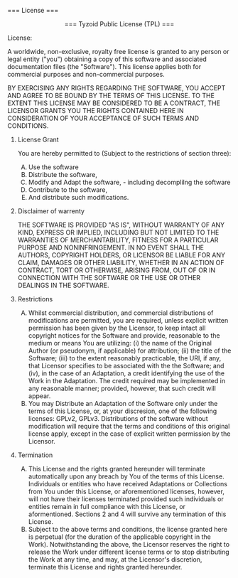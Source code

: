 <p>=== License ===</p>
<div style="text-align:center;">=== Tyzoid Public License (TPL) ===</div>

<p>License:</p>
<p>A worldwide, non-exclusive, royalty free license is granted to any person or legal entity ("you") obtaining a copy of this software and associated documentation files (the "Software"). This license applies both for commercial purposes and non-commercial purposes.</p>

<p>BY EXERCISING ANY RIGHTS REGARDING THE SOFTWARE, YOU ACCEPT AND AGREE TO BE BOUND BY THE TERMS OF THIS LICENSE. TO THE EXTENT THIS LICENSE MAY BE CONSIDERED TO BE A CONTRACT, THE LICENSOR GRANTS YOU THE RIGHTS CONTAINED HERE IN CONSIDERATION OF YOUR ACCEPTANCE OF SUCH TERMS AND CONDITIONS.</p>
<ol>
<li>License Grant
<p>
You are hereby permitted to (Subject to the restrictions of section three):
<ol type="A">
<li>Use the software</li>
<li>Distribute the software,</li>
<li>Modify and Adapt the software, - including decomplilng the software</li>
<li>Contribute to the software,</li>
<li>And distribute such modifications.</li>
</ol>
</p>
</li>

<li>Disclaimer of warrenty
<p>THE SOFTWARE IS PROVIDED "AS IS", WITHOUT WARRANTY OF ANY KIND, EXPRESS OR IMPLIED, INCLUDING BUT NOT LIMITED TO THE WARRANTIES OF MERCHANTABILITY, FITNESS FOR A PARTICULAR PURPOSE AND NONINFRINGEMENT. IN NO EVENT SHALL THE AUTHORS, COPYRIGHT HOLDERS, OR LICENSOR BE LIABLE FOR ANY CLAIM, DAMAGES OR OTHER LIABILITY, WHETHER IN AN ACTION OF CONTRACT, TORT OR OTHERWISE, ARISING FROM, OUT OF OR IN CONNECTION WITH THE SOFTWARE OR THE USE OR OTHER DEALINGS IN THE SOFTWARE.</p>
</li>

<li>Restrictions
<p>
<ol type="A">
<li>Whilst commercial distribution, and commercial distributions of modifications are permitted, you are required, unless explicit written permission has been given by the Licensor, to keep intact all copyright notices for the Software and provide, reasonable to the medium or means You are utilizing: (i) the name of the Original Author (or pseudonym, if applicable) for attribution; (ii) the title of the Software; (iii) to the extent reasonably practicable, the URI, if any, that Licensor specifies to be associated with the the Software; and (iv), in the case of an Adaptation, a credit identifying the use of the Work in the Adaptation. The credit required may be implemented in any reasonable manner; provided, however, that such credit will appear.</li>
<li>You may Distribute an Adaptation of the Software only under the terms of this License, or, at your discresion, one of the following licenses: GPLv2, GPLv3. Distributions of the software without modification will require that the terms and conditions of this original license apply, except in the case of explicit written permission by the Licensor.</li>
</ol>
</p>
</li>
<li>Termination
<p>
<ol type="A">
<li>This License and the rights granted hereunder will terminate automatically upon any breach by You of the terms of this License. Individuals or entities who have received Adaptations or Collections from You under this License, or aforementioned licenses, however, will not have their licenses terminated provided such individuals or entities remain in full compliance with this License, or aformentioned. Sections 2 and 4 will survive any termination of this License.</li>
<li>Subject to the above terms and conditions, the license granted here is perpetual (for the duration of the applicable copyright in the Work). Notwithstanding the above, the Licensor reserves the right to release the Work under different license terms or to stop distributing the Work at any time, and may, at the Licensor's discretion, terminate this License and rights granted hereunder.</li>
</ol>
</p>
</li>
</ol>

